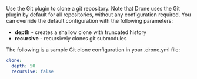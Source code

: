 Use the Git plugin to clone a git repository. Note that Drone uses the Git plugin
by default for all repositories, without any configuration required. You can override
the default configuration with the following parameters:

* **depth** - creates a shallow clone with truncated history
* **recursive** - recursively clones git submodules

The following is a sample Git clone configuration in your .drone.yml file:

```yaml
clone:
  depth: 50
  recursive: false
```
